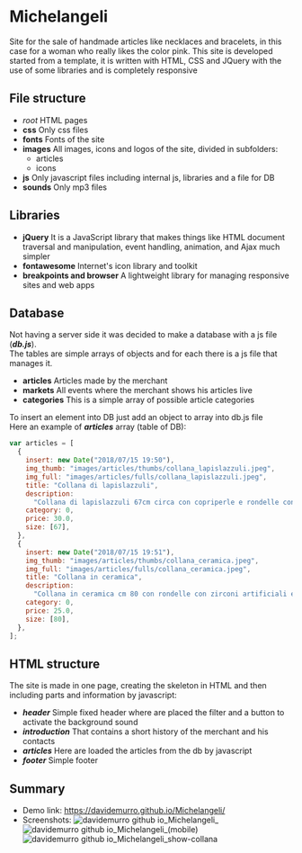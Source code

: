 # Michelangeli

Site for the sale of handmade articles like necklaces and bracelets, in this case for a woman who really likes the color pink.
This site is developed started from a template, it is written with HTML, CSS and JQuery with the use of some libraries and is completely responsive

## File structure

- _root_
  HTML pages
- **css**
  Only css files
- **fonts**
  Fonts of the site
- **images**
  All images, icons and logos of the site, divided in subfolders:
  - articles
  - icons
- **js**
  Only javascript files including internal js, libraries and a file for DB
- **sounds**
  Only mp3 files

## Libraries

- **jQuery**
  It is a JavaScript library that makes things like HTML document traversal and manipulation, event handling, animation, and Ajax much simpler
- **fontawesome**
  Internet's icon library and toolkit
- **breakpoints and browser**
  A lightweight library for managing responsive sites and web apps

## Database

Not having a server side it was decided to make a database with a js file (**_db.js_**). <br>
The tables are simple arrays of objects and for each there is a js file that manages it.

- **articles**
  Articles made by the merchant
- **markets**
  All events where the merchant shows his articles live
- **categories**
  This is a simple array of possible article categories

To insert an element into DB just add an object to array into db.js file <br>
Here an example of **_articles_** array (table of DB):

```javascript
var articles = [
  {
    insert: new Date("2018/07/15 19:50"),
    img_thumb: "images/articles/thumbs/collana_lapislazzuli.jpeg",
    img_full: "images/articles/fulls/collana_lapislazzuli.jpeg",
    title: "Collana di lapislazzuli",
    description:
      "Collana di lapislazzuli 67cm circa con copriperle e rondelle con brillantini. Accessori e chiusura in acciaio inox.",
    category: 0,
    price: 30.0,
    size: [67],
  },
  {
    insert: new Date("2018/07/15 19:51"),
    img_thumb: "images/articles/thumbs/collana_ceramica.jpeg",
    img_full: "images/articles/fulls/collana_ceramica.jpeg",
    title: "Collana in ceramica",
    description:
      "Collana in ceramica cm 80 con rondelle con zirconi artificiali e chiusura in acciaio inox.",
    category: 0,
    price: 25.0,
    size: [80],
  },
];
```

## HTML structure

The site is made in one page, creating the skeleton in HTML and then including parts and information by javascript:

- **_header_**
  Simple fixed header where are placed the filter and a button to activate the background sound
- **_introduction_**
  That contains a short history of the merchant and his contacts
- **_articles_**
  Here are loaded the articles from the db by javascript
- **_footer_**
  Simple footer

## Summary

- Demo link: https://davidemurro.github.io/Michelangeli/
- Screenshots:
  ![davidemurro github io_Michelangeli_](https://github.com/DavideMurro/Michelangeli/assets/118051417/22e9f29e-8d63-40d9-9288-e58dce027527)
  ![davidemurro github io_Michelangeli_(mobile)](https://github.com/DavideMurro/Michelangeli/assets/118051417/cfd90f6f-0126-4e7f-82ce-ad61472fdce3)
  ![davidemurro github io_Michelangeli_show-collana](https://github.com/DavideMurro/Michelangeli/assets/118051417/7fd9cdd6-2750-44c3-bc6c-c535aad357f4)
